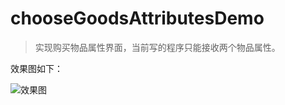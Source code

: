 # chooseGoodsAttributesDemo

>实现购买物品属性界面，当前写的程序只能接收两个物品属性。

效果图如下：

![效果图](http://7xq2wz.com1.z0.glb.clouddn.com/%E8%B4%AD%E7%89%A9%E5%B1%9E%E6%80%A7%E9%80%89%E6%8B%A9.gif)
